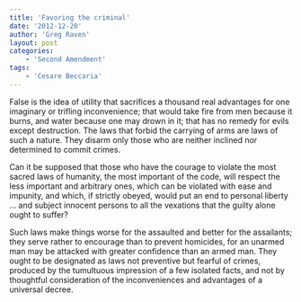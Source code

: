 ```yaml
---
title: 'Favoring the criminal'
date: '2012-12-20'
author: 'Greg Raven'
layout: post
categories:
    - 'Second Amendment'
tags:
    - 'Cesare Beccaria'
---
```


False is the idea of utility that sacrifices a thousand real advantages for one imaginary or trifling inconvenience; that would take fire from men because it burns, and water because one may drown in it; that has no remedy for evils except destruction. The laws that forbid the carrying of arms are laws of such a nature. They disarm only those who are neither inclined nor determined to commit crimes.  
   
Can it be supposed that those who have the courage to violate the most sacred laws of humanity, the most important of the code, will respect the less important and arbitrary ones, which can be violated with ease and impunity, and which, if strictly obeyed, would put an end to personal liberty … and subject innocent persons to all the vexations that the guilty alone ought to suffer?

Such laws make things worse for the assaulted and better for the assailants; they serve rather to encourage than to prevent homicides, for an unarmed man may be attacked with greater confidence than an armed man. They ought to be designated as laws not preventive but fearful of crimes, produced by the tumultuous impression of a few isolated facts, and not by thoughtful consideration of the inconveniences and advantages of a universal decree.